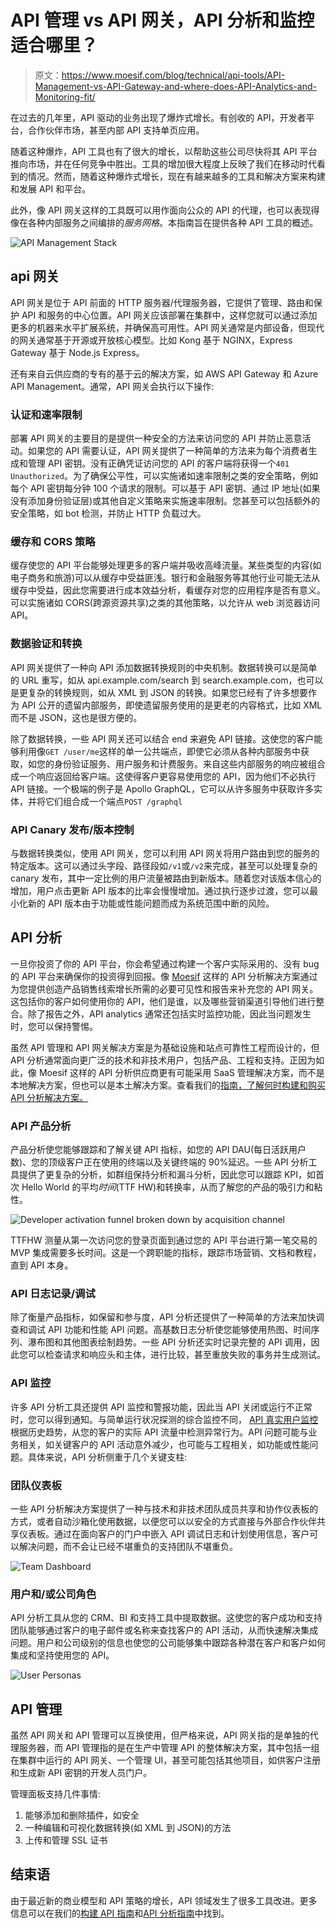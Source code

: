# API 管理 vs API 网关，API 分析和监控适合哪里？

> 原文：<https://www.moesif.com/blog/technical/api-tools/API-Management-vs-API-Gateway-and-where-does-API-Analytics-and-Monitoring-fit/>

在过去的几年里，API 驱动的业务出现了爆炸式增长。有创收的 API，开发者平台，合作伙伴市场，甚至内部 API 支持单页应用。

随着这种爆炸，API 工具也有了很大的增长，以帮助这些公司尽快将其 API 平台推向市场，并在任何竞争中胜出。工具的增加很大程度上反映了我们在移动时代看到的情况。然而，随着这种爆炸式增长，现在有越来越多的工具和解决方案来构建和发展 API 和平台。

此外，像 API 网关这样的工具既可以用作面向公众的 API 的代理，也可以表现得像在各种内部服务之间编排的*服务网格*。本指南旨在提供各种 API 工具的概述。

![API Management Stack](img/b7f79b6f31475648a69a18f9bcc68408.png)

## api 网关

API 网关是位于 API 前面的 HTTP 服务器/代理服务器，它提供了管理、路由和保护 API 和服务的中心位置。API 网关应该部署在集群中，这样您就可以通过添加更多的机器来水平扩展系统，并确保高可用性。API 网关通常是内部设备，但现代的网关通常基于开源或开放核心模型。比如 Kong 基于 NGINX，Express Gateway 基于 Node.js Express。

还有来自云供应商的专有的基于云的解决方案，如 AWS API Gateway 和 Azure API Management。通常，API 网关会执行以下操作:

### 认证和速率限制

部署 API 网关的主要目的是提供一种安全的方法来访问您的 API 并防止恶意活动。如果您的 API 需要认证，API 网关提供了一种简单的方法来为每个消费者生成和管理 API 密钥。没有正确凭证访问您的 API 的客户端将获得一个`401 Unauthorized`。为了确保公平性，可以实施诸如速率限制之类的安全策略，例如每个 API 密钥每分钟 100 个请求的限制。可以基于 API 密钥、通过 IP 地址(如果没有添加身份验证层)或其他自定义策略来实施速率限制。您甚至可以包括额外的安全策略，如 bot 检测，并防止 HTTP 负载过大。

### 缓存和 CORS 策略

缓存使您的 API 平台能够处理更多的客户端并吸收高峰流量。某些类型的内容(如电子商务和旅游)可以从缓存中受益匪浅。银行和金融服务等其他行业可能无法从缓存中受益，因此您需要进行成本效益分析，看缓存对您的应用程序是否有意义。可以实施诸如 CORS(跨源资源共享)之类的其他策略，以允许从 web 浏览器访问 API。

### 数据验证和转换

API 网关提供了一种向 API 添加数据转换规则的中央机制。数据转换可以是简单的 URL 重写，如从 api.example.com/search 到 search.example.com，也可以是更复杂的转换规则，如从 XML 到 JSON 的转换。如果您已经有了许多想要作为 API 公开的遗留内部服务，即使遗留服务使用的是更老的内容格式，比如 XML 而不是 JSON，这也是很方便的。

除了数据转换，一些 API 网关还可以结合 end 来避免 API 链接。这使您的客户能够利用像`GET /user/me`这样的单一公共端点，即使它必须从各种内部服务中获取，如您的身份验证服务、用户服务和计费服务。来自这些内部服务的响应被组合成一个响应返回给客户端。这使得客户更容易使用您的 API，因为他们不必执行 API 链接。一个极端的例子是 Apollo GraphQL，它可以从许多服务中获取许多实体，并将它们组合成一个端点`POST /graphql`

### API Canary 发布/版本控制

与数据转换类似，使用 API 网关，您可以利用 API 网关将用户路由到您的服务的特定版本。这可以通过头字段、路径段如`/v1`或`/v2`来完成，甚至可以处理复杂的 canary 发布，其中一定比例的用户流量被路由到新版本。随着您对该版本信心的增加，用户点击更新 API 版本的比率会慢慢增加。通过执行逐步过渡，您可以最小化新的 API 版本由于功能或性能问题而成为系统范围中断的风险。

## API 分析

一旦你投资了你的 API 平台，你会希望通过构建一个客户实际采用的、没有 bug 的 API 平台来确保你的投资得到回报。像 [Moesif](https://www.moesif.com) 这样的 API 分析解决方案通过为您提供创造产品销售线索增长所需的必要可见性和报告来补充您的 API 网关。这包括你的客户如何使用你的 API，他们是谁，以及哪些营销渠道引导他们进行整合。除了报告之外，API analytics 通常还包括实时监控功能，因此当问题发生时，您可以保持警惕。

虽然 API 管理和 API 网关解决方案是为基础设施和站点可靠性工程而设计的，但 API 分析通常面向更广泛的技术和非技术用户，包括产品、工程和支持。正因为如此，像 Moesif 这样的 API 分析供应商更有可能采用 SaaS 管理解决方案，而不是本地解决方案，但也可以是本土解决方案。查看我们的[指南，了解何时构建和购买 API 分析解决方案。](https://www.moesif.com/blog/financial/procurement/When-to-Build-vs-Buy-an-API-Analytics-Solution/)

### API 产品分析

产品分析使您能够跟踪和了解关键 API 指标，如您的 API DAU(每日活跃用户数)、您的顶级客户正在使用的终端以及关键终端的 90%延迟。一些 API 分析工具提供了更复杂的分析，如群组保持分析和漏斗分析，因此您可以跟踪 KPI，如首次 Hello World 的平均*时间*(TTF HW)和转换率，从而了解您的产品的吸引力和粘性。

![Developer activation funnel broken down by acquisition channel](img/7e906e2011fa036f60bb657593aa2bdb.png)

TTFHW 测量从第一次访问您的登录页面到通过您的 API 平台进行第一笔交易的 MVP 集成需要多长时间。这是一个跨职能的指标，跟踪市场营销、文档和教程，直到 API 本身。

### API 日志记录/调试

除了衡量产品指标，如保留和参与度，API 分析还提供了一种简单的方法来加快调查和调试 API 功能和性能 API 问题。高基数日志分析使您能够使用热图、时间序列、瀑布图和其他图表绘制趋势。一些 API 分析还实时记录完整的 API 调用，因此您可以检查请求和响应头和主体，进行比较，甚至重放失败的事务并生成测试。

### API 监控

许多 API 分析工具还提供 API 监控和警报功能，因此当 API 关闭或运行不正常时，您可以得到通知。与简单运行状况探测的综合监控不同， [API 真实用户监控](https://www.moesif.com/blog/engineering/api-monitoring/The-Difference-Between-Synthetic-API-Monitoring-and-API-Real-User-Monitoring/)根据历史趋势，从您的客户的实际 API 流量中检测异常行为。API 问题可能与业务相关，如关键客户的 API 活动意外减少，也可能与工程相关，如功能或性能问题。具体来说，API 分析侧重于几个关键支柱:

### 团队仪表板

一些 API 分析解决方案提供了一种与技术和非技术团队成员共享和协作仪表板的方式，或者自动沙箱化使用数据，以便您可以以安全的方式直接与外部合作伙伴共享仪表板。通过在面向客户的门户中嵌入 API 调试日志和计划使用信息，客户可以解决问题，而不会让已经不堪重负的支持团队不堪重负。

![Team Dashboard](img/997357046b9f8a7538d26c9a77458ef2.png)

### 用户和/或公司角色

API 分析工具从您的 CRM、BI 和支持工具中提取数据。这使您的客户成功和支持团队能够通过客户的电子邮件或名称来查找客户的 API 活动，从而快速解决集成问题。用户和公司级别的信息也使您的公司能够集中跟踪各种潜在客户和客户如何集成和坚持使用您的 API。

![User Personas](img/c145f43ec6192e420990fcffad4cae9a.png)

## API 管理

虽然 API 网关和 API 管理可以互换使用，但严格来说，API 网关指的是单独的代理服务器，而 API 管理指的是在生产中管理 API 的整体解决方案，其中包括一组在集群中运行的 API 网关、一个管理 UI，甚至可能包括其他项目，如供客户注册和生成新 API 密钥的开发人员门户。

管理面板支持几件事情:

1.  能够添加和删除插件，如安全
2.  一种编辑和可视化数据转换(如 XML 到 JSON)的方法
3.  上传和管理 SSL 证书

## 结束语

由于最近新的商业模型和 API 策略的增长，API 领域发生了很多工具改进。更多信息可以在我们的[构建 API 指南](https://www.moesif.com/blog/api-guide/)和[API 分析指南](https://www.moesif.com/blog/api-guide/api-analytics-and-reporting/)中找到。